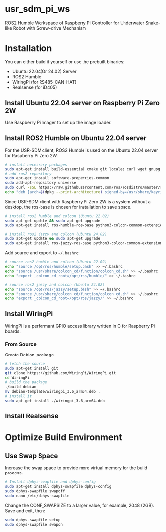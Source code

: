 # usr_sdm_pi_ws
ROS2 Humble Workspace of Raspberry Pi Controller for Underwater Snake-like Robot with Screw-drive Mechanism

# Installation
You can either build it yourself or use the prebuilt binaries:
  - Ubuntu 22.04(Or 24.02) Server
  - ROS2 Humble
  - WiringPi (for RS485-CAN-HAT)
  - Realsense (for iD405)

## Install Ubuntu 22.04 server on Raspberry Pi Zero 2W
Use Raspberry Pi Imager to set up the image loader.

## Install ROS2 Humble on Ubuntu 22.04 server
For the USR-SDM client, ROS2 Humble is used on the Ubuntu 22.04 server for Raspberry Pi Zero 2W.
```sh
# install necessary packages
sudo apt-get install build-essential cmake git locales curl wget gnupg lsb-release python3 python3-pip vim
# add ros2 repository
sudo apt-get install software-properties-common
sudo add-apt-repository universe
sudo curl -sSL https://raw.githubusercontent.com/ros/rosdistro/master/ros.key -o /usr/share/keyrings/ros-archive-keyring.gpg
echo "deb [arch=$(dpkg --print-architecture) signed-by=/usr/share/keyrings/ros-archive-keyring.gpg] http://packages.ros.org/ros2/ubuntu $(source /etc/os-release && echo $UBUNTU_CODENAME) main" | sudo tee /etc/apt/sources.list.d/ros2.list > /dev/null
```
Since USR-SDM client with Raspberry Pi Zero 2W is a system without a desktop, the ros-base is chosen for installation to save space.
```sh
# install ros2 humble and colcon (Ubuntu 22.02)
sudo apt-get update && sudo apt-get upgrade
sudo apt-get install ros-humble-ros-base python3-colcon-common-extensions
```
```sh
# install ros2 jazzy and colcon (Ubuntu 24.02)
sudo apt-get update && sudo apt-get upgrade
sudo apt-get install ros-jazzy-ros-base python3-colcon-common-extensions
```
Add source and export to `~/.bashrc`:
```sh
# source ros2 humble and colcon (Ubuntu 22.02)
echo "source /opt/ros/humble/setup.bash" >> ~/.bashrc
echo "source /usr/share/colcon_cd/function/colcon_cd.sh" >> ~/.bashrc
echo "export _colcon_cd_root=/opt/ros/humble/" >> ~/.bashrc
```
```sh
# source ros2 jazzy and colcon (Ubuntu 24.02)
echo "source /opt/ros/jazzy/setup.bash" >> ~/.bashrc
echo "source /usr/share/colcon_cd/function/colcon_cd.sh" >> ~/.bashrc
echo "export _colcon_cd_root=/opt/ros/jazzy/" >> ~/.bashrc
```

## Install WiringPi
WiringPi is a performant GPIO access library written in C for Raspberry Pi boards.
### From Source
Create Debian-package
```sh
# fetch the source
sudo apt-get install git
git clone https://github.com/WiringPi/WiringPi.git
cd WiringPi
# build the package
./build debian
mv debian-template/wiringpi_3.6_arm64.deb .
# install it
sudo apt-get install ./wiringpi_3.6_arm64.deb
```

## Install Realsense


# Optimize Build Environment
## Use Swap Space
Increase the swap space to provide more virtual memory for the build process.
```sh
# Install dphys-swapfile and dphys-config
sudo apt-get install dphys-swapfile dphys-config
sudo dphys-swapfile swapoff
sudo nano /etc/dphys-swapfile
```
Change the CONF_SWAPSIZE to a larger value, for example, 2048 (2GB). Save and exit, then:
```sh
sudo dphys-swapfile setup
sudo dphys-swapfile swapon
```
